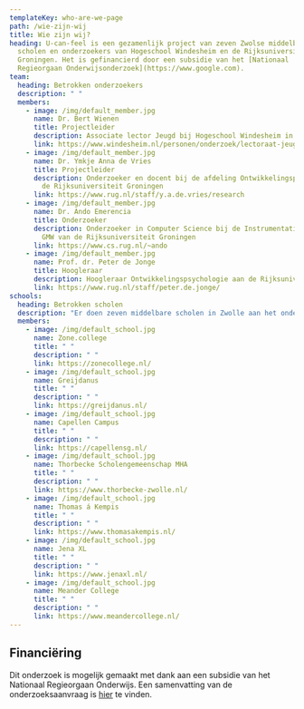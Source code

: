 ```yaml
---
templateKey: who-are-we-page
path: /wie-zijn-wij
title: Wie zijn wij?
heading: U-can-feel is een gezamenlijk project van zeven Zwolse middelbare
  scholen en onderzoekers van Hogeschool Windesheim en de Rijksuniversiteit
  Groningen. Het is gefinancierd door een subsidie van het [Nationaal
  Regieorgaan Onderwijsonderzoek](https://www.google.com).
team:
  heading: Betrokken onderzoekers
  description: " "
  members:
    - image: /img/default_member.jpg
      name: Dr. Bert Wienen
      title: Projectleider
      description: Associate lector Jeugd bij Hogeschool Windesheim in Zwolle
      link: https://www.windesheim.nl/personen/onderzoek/lectoraat-jeugd/bert-wienen
    - image: /img/default_member.jpg
      name: Dr. Ymkje Anna de Vries
      title: Projectleider
      description: Onderzoeker en docent bij de afdeling Ontwikkelingspsychologie van
        de Rijksuniversiteit Groningen
      link: https://www.rug.nl/staff/y.a.de.vries/research
    - image: /img/default_member.jpg
      name: Dr. Ando Emerencia
      title: Onderzoeker
      description: Onderzoeker in Computer Science bij de Instrumentatiedienst van het
        GMW van de Rijksuniversiteit Groningen
      link: https://www.cs.rug.nl/~ando
    - image: /img/default_member.jpg
      name: Prof. dr. Peter de Jonge
      title: Hoogleraar
      description: Hoogleraar Ontwikkelingspsychologie aan de Rijksuniversiteit Groningen
      link: https://www.rug.nl/staff/peter.de.jonge/
schools:
  heading: Betrokken scholen
  description: "Er doen zeven middelbare scholen in Zwolle aan het onderzoek mee:"
  members:
    - image: /img/default_school.jpg
      name: Zone.college
      title: " "
      description: " "
      link: https://zonecollege.nl/
    - image: /img/default_school.jpg
      name: Greijdanus
      title: " "
      description: " "
      link: https://greijdanus.nl/
    - image: /img/default_school.jpg
      name: Capellen Campus
      title: " "
      description: " "
      link: https://capellensg.nl/
    - image: /img/default_school.jpg
      name: Thorbecke Scholengemeenschap MHA
      title: " "
      description: " "
      link: https://www.thorbecke-zwolle.nl/
    - image: /img/default_school.jpg
      name: Thomas á Kempis
      title: " "
      description: " "
      link: https://www.thomasakempis.nl/
    - image: /img/default_school.jpg
      name: Jena XL
      title: " "
      description: " "
      link: https://www.jenaxl.nl/
    - image: /img/default_school.jpg
      name: Meander College
      title: " "
      description: " "
      link: https://www.meandercollege.nl/
---
```

## Financiëring

Dit onderzoek is mogelijk gemaakt met dank aan een subsidie van het Nationaal Regieorgaan Onderwijs. Een samenvatting van de onderzoeksaanvraag is [hier](https://www.nro.nl/onderzoeksprojecten/de-ontwikkeling-van-spanning-naar-angst-en-depressiviteit-een-onderzoek-onder) te vinden.
